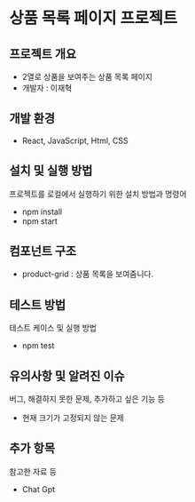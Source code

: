 # 상품 목록 페이지 프로젝트

## 프로젝트 개요

- 2열로 상품을 보여주는 상품 목록 페이지
- 개발자 : 이재혁

## 개발 환경

- React, JavaScript, Html, CSS

## 설치 및 실행 방법

프로젝트를 로컬에서 실행하기 위한 설치 방법과 명령어

- npm install
- npm start


## 컴포넌트 구조

- product-grid : 상품 목록을 보여줌니다.

## 테스트 방법

테스트 케이스 및 실행 방법

- npm test


## 유의사항 및 알려진 이슈

버그, 해결하지 못한 문제, 추가하고 싶은 기능 등

- 현재 크기가 고정되지 않는 문제

## 추가 항목

참고한 자료 등

- Chat Gpt